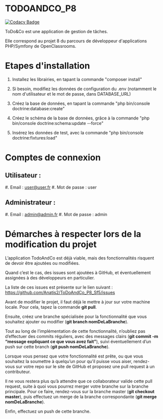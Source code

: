 # TODOANDCO_P8

[![Codacy Badge](https://api.codacy.com/project/badge/Grade/6ab69226007d40b1a1a8285dc00d135d)](https://app.codacy.com/gh/Anatis2/ToDoAndCo_P8_Sf5?utm_source=github.com&utm_medium=referral&utm_content=Anatis2/ToDoAndCo_P8_Sf5&utm_campaign=Badge_Grade)

ToDo&Co est une application de gestion de tâches.

Elle correspond au projet 8 du parcours de développeur d'applications PHP/Symfony de OpenClassrooms.


Etapes d'installation
========================

1) Installez les librairies, en tapant la commande "composer install"

2) Si besoin, modifiez les données de configuration du .env (notamment le nom d'utilisateur et le mot de passe, dans DATABASE_URL)

3) Créez la base de données, en tapant la commande "php bin/console doctrine:database:create"

4) Créez le schéma de la base de données, grâce à la commande "php bin/console doctrine:schema:update --force"

5) Insérez les données de test, avec la commande "php bin/console doctrine:fixtures:load"


Comptes de connexion
======================

Utilisateur :
---------------
 #. Email : user@user.fr
 #. Mot de passe : user
 
Administrateur :
---------------
 #. Email : admin@admin.fr
 #. Mot de passe : admin
 

Démarches à respecter lors de la modification du projet
==========================================================

L’application TodoAndCo est déjà viable, mais des fonctionnalités risquent de devoir être ajoutées ou modifiées.

Quand c’est le cas, des issues sont ajoutées à GitHub, et éventuellement assignées à des développeurs en particulier.

La liste de ces issues est présente sur le lien suivant : https://github.com/Anatis2/ToDoAndCo_P8_Sf5/issues

Avant de modifier le projet, il faut déjà le mettre à jour sur votre machine locale.
Pour cela, tapez la commande **git pull**.

Ensuite, créez une branche spécialisée pour la fonctionnalité que vous souhaitez ajouter ou modifier (**git branch nomDeLaBranche**).

Tout au long de l’implémentation de cette fonctionnalité, n’oubliez pas d’effectuer des commits réguliers, avec des messages clairs (**git commit -m “message expliquant ce que vous avez fait”**), suivi éventuellement d’un push sur cette branch (**git push nomDeLaBranche**).

Lorsque vous pensez que votre fonctionnalité est prête, ou que vous souhaitez la soumettre à quelqu’un pour qu’il puisse vous aiser, rendez-vous sur votre repo sur le site de GitHub et proposez une pull request à un contributeur.

Il ne vous restera plus qu’à attendre que ce collaborateur valide cette pull request, suite à quoi vous pourrez merger votre branche sur la branche principale.
Pour ce faire, rendez-vous sur la branche master (**git checkout master**), puis effectuez un merge de la branche correspondante (**git merge nomDeLaBranche**).

Enfin, effectuez un push de cette branche.

